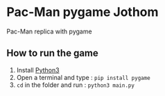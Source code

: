 # Pac-Man pygame Jothom
Pac-Man replica with pygame

## How to run the game

1. Install [Python3](https://www.python.org/downloads/)
2. Open a terminal and type : `pip install pygame`
3.  `cd` in the folder and run : `python3 main.py`
